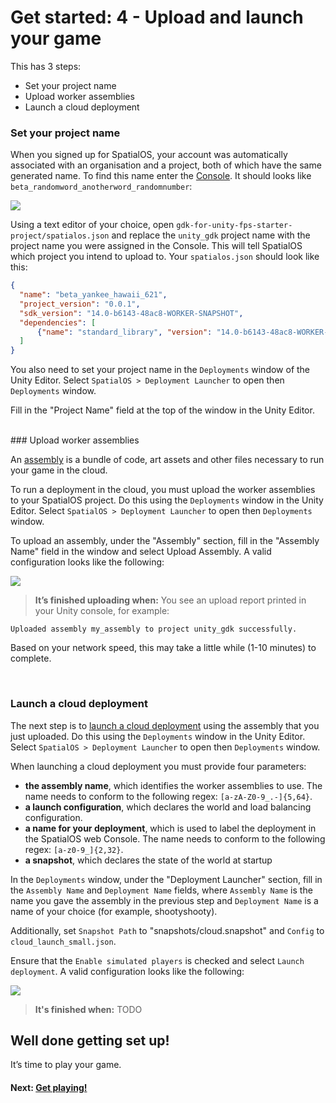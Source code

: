 # Get started: 4 - Upload and launch your game

This has 3 steps:

* Set your project name
* Upload worker assemblies
* Launch a cloud deployment


### Set your project name

When you signed up for SpatialOS, your account was automatically associated with an organisation and a project, both of which have the same generated name. To find this name enter the [Console](https://console.improbable.io/projects). It should looks like `beta_randomword_anotherword_randomnumber`:

<img src="{{assetRoot}}assets/project-page.png" style="margin: 0 auto; display: block;" />

Using a text editor of your choice, open `gdk-for-unity-fps-starter-project/spatialos.json` and replace the `unity_gdk` project name with the project name you were assigned in the Console. This will tell SpatialOS which project you intend to upload to. Your `spatialos.json` should look like this:

```json
{
  "name": "beta_yankee_hawaii_621",
  "project_version": "0.0.1",
  "sdk_version": "14.0-b6143-48ac8-WORKER-SNAPSHOT",
  "dependencies": [
      {"name": "standard_library", "version": "14.0-b6143-48ac8-WORKER-SNAPSHOT"}
  ]
}
```

You also need to set your project name in the `Deployments` window of the Unity Editor. Select `SpatialOS > Deployment Launcher` to open then `Deployments` window.

Fill in the "Project Name" field at the top of the window in the Unity Editor.

<br/>
### Upload worker assemblies

An [assembly](https://docs.improbable.io/reference/latest/shared/glossary#assembly) is a bundle of code, art assets and other files necessary to run your game in the cloud.

To run a deployment in the cloud, you must upload the worker assemblies to your SpatialOS project. Do this using the `Deployments` window in the Unity Editor. Select `SpatialOS > Deployment Launcher` to open then `Deployments` window.

To upload an assembly, under the "Assembly" section, fill in the "Assembly Name" field in the window and select Upload Assembly. A valid configuration looks like the following:

<img src="{{assetRoot}}assets/deployment-window.png" style="margin: 0 auto; display:block;" />

> **It’s finished uploading when:** You see an upload report printed in your Unity console, for example:
```
Uploaded assembly my_assembly to project unity_gdk successfully.
```

Based on your network speed, this may take a little while (1-10 minutes) to complete.

<br/>

### Launch a cloud deployment

The next step is to [launch a cloud deployment](https://docs.improbable.io/reference/latest/shared/deploy/deploy-cloud#5-deploy-the-project) using the assembly that you just uploaded. Do this using the `Deployments` window in the Unity Editor. Select `SpatialOS > Deployment Launcher` to open then `Deployments` window.

When launching a cloud deployment you must provide four parameters:

* **the assembly name**, which identifies the worker assemblies to use. The name needs to conform to the following regex: `[a-zA-Z0-9_.-]{5,64}`.
* **a launch configuration**, which declares the world and load balancing configuration.
* **a name for your deployment**, which is used to label the deployment in the SpatialOS web Console. The name needs to conform to the following regex: `[a-z0-9_]{2,32}`.
* **a snapshot**, which declares the state of the world at startup

In the `Deployments` window, under the "Deployment Launcher" section, fill in the `Assembly Name` and `Deployment Name` fields, where `Assembly Name` is the name you gave the assembly in the previous step and `Deployment Name` is a name of your choice (for example, shootyshooty).

Additionally, set `Snapshot Path` to "snapshots/cloud.snapshot" and `Config` to `cloud_launch_small.json`.

Ensure that the `Enable simulated players` is checked and select `Launch deployment`. A valid configuration looks like the following:

<img src="{{assetRoot}}assets/deployment-window-end.png" style="margin: 0 auto; display:block;" />

> **It's finished when:** TODO

## Well done getting set up!
It’s time to play your game.

#### Next: [Get playing!]({{urlRoot}}/content/get-started/get-playing.md)
